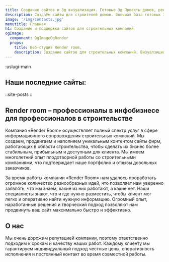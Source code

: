 ```yaml
---
title: Создание сайтов и 3д визуализация. Готовые 3д Проекты домов, рендеры для сайта.
description: Создаём сайты для строителей домов. Большая база готовых 3d проектов домов. Купить проекты домов. Отличное предложение для строителей домов из дерева.
image: '/img/contacts.jpg'
menutitle: Главная
h1: Создание и поддержка сайтов для строительных компаний
ogImage:
  component: OgImageOgRender
  props:
    title: Веб-студия Render room.
    description: Создание сайтов для строительных компаний. Визуалзиция проектов домов.
---
```


:uslugi-main

## Наши последние сайты:

::site-posts
::

## Render room – профессионалы в инфобизнесе для профессионалов в строительстве
Компания «Render Room» осуществляет полный спектр услуг в сфере информационного сопровождения строительных компаний. Мы создаем, продвигаем и наполняем уникальным контентом сайты фирм, работающих в области строительства, чтобы сделать их бизнес более стабильным, прибыльным и доступным для клиента. Мы имеем многолетний опыт плодотворной работы со строительными компаниями, что подтверждает наше портфолио и отзывы довольных заказчиков.

За время работы компании «Render Room» нам удалось проработать огромное количество разнообразных идей, что позволяет нам уверенно заявлять, что мы знаем, какие из них работают, а какие нет. Наши специалисты знают, что и где нужно разместить, чтобы клиент мог легко и оперативно найти нужную информацию. Огромный опыт, наработанные решения и творческий подход позволяют нам продвинуть ваш сайт максимально быстро и эффективно.

## О нас
Мы очень дорожим репутацией компании, поэтому ответственно подходим к срокам и качеству наших работ. Каждому клиенту мы гарантируем индивидуальный подход честные цены, оперативность исполнения и постоянный контакт во время совместной работы.